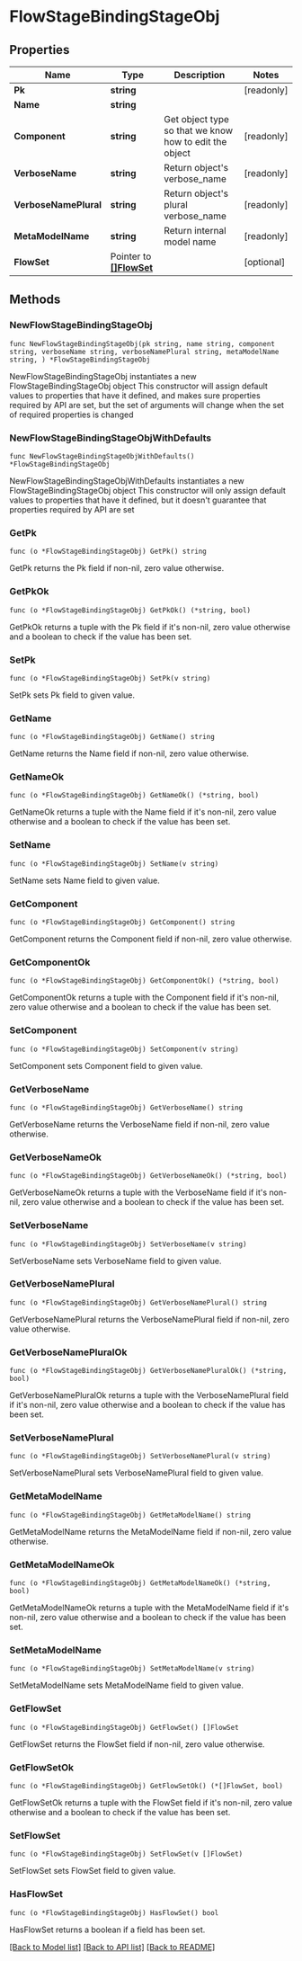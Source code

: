 # FlowStageBindingStageObj

## Properties

Name | Type | Description | Notes
------------ | ------------- | ------------- | -------------
**Pk** | **string** |  | [readonly] 
**Name** | **string** |  | 
**Component** | **string** | Get object type so that we know how to edit the object | [readonly] 
**VerboseName** | **string** | Return object&#39;s verbose_name | [readonly] 
**VerboseNamePlural** | **string** | Return object&#39;s plural verbose_name | [readonly] 
**MetaModelName** | **string** | Return internal model name | [readonly] 
**FlowSet** | Pointer to [**[]FlowSet**](FlowSet.md) |  | [optional] 

## Methods

### NewFlowStageBindingStageObj

`func NewFlowStageBindingStageObj(pk string, name string, component string, verboseName string, verboseNamePlural string, metaModelName string, ) *FlowStageBindingStageObj`

NewFlowStageBindingStageObj instantiates a new FlowStageBindingStageObj object
This constructor will assign default values to properties that have it defined,
and makes sure properties required by API are set, but the set of arguments
will change when the set of required properties is changed

### NewFlowStageBindingStageObjWithDefaults

`func NewFlowStageBindingStageObjWithDefaults() *FlowStageBindingStageObj`

NewFlowStageBindingStageObjWithDefaults instantiates a new FlowStageBindingStageObj object
This constructor will only assign default values to properties that have it defined,
but it doesn't guarantee that properties required by API are set

### GetPk

`func (o *FlowStageBindingStageObj) GetPk() string`

GetPk returns the Pk field if non-nil, zero value otherwise.

### GetPkOk

`func (o *FlowStageBindingStageObj) GetPkOk() (*string, bool)`

GetPkOk returns a tuple with the Pk field if it's non-nil, zero value otherwise
and a boolean to check if the value has been set.

### SetPk

`func (o *FlowStageBindingStageObj) SetPk(v string)`

SetPk sets Pk field to given value.


### GetName

`func (o *FlowStageBindingStageObj) GetName() string`

GetName returns the Name field if non-nil, zero value otherwise.

### GetNameOk

`func (o *FlowStageBindingStageObj) GetNameOk() (*string, bool)`

GetNameOk returns a tuple with the Name field if it's non-nil, zero value otherwise
and a boolean to check if the value has been set.

### SetName

`func (o *FlowStageBindingStageObj) SetName(v string)`

SetName sets Name field to given value.


### GetComponent

`func (o *FlowStageBindingStageObj) GetComponent() string`

GetComponent returns the Component field if non-nil, zero value otherwise.

### GetComponentOk

`func (o *FlowStageBindingStageObj) GetComponentOk() (*string, bool)`

GetComponentOk returns a tuple with the Component field if it's non-nil, zero value otherwise
and a boolean to check if the value has been set.

### SetComponent

`func (o *FlowStageBindingStageObj) SetComponent(v string)`

SetComponent sets Component field to given value.


### GetVerboseName

`func (o *FlowStageBindingStageObj) GetVerboseName() string`

GetVerboseName returns the VerboseName field if non-nil, zero value otherwise.

### GetVerboseNameOk

`func (o *FlowStageBindingStageObj) GetVerboseNameOk() (*string, bool)`

GetVerboseNameOk returns a tuple with the VerboseName field if it's non-nil, zero value otherwise
and a boolean to check if the value has been set.

### SetVerboseName

`func (o *FlowStageBindingStageObj) SetVerboseName(v string)`

SetVerboseName sets VerboseName field to given value.


### GetVerboseNamePlural

`func (o *FlowStageBindingStageObj) GetVerboseNamePlural() string`

GetVerboseNamePlural returns the VerboseNamePlural field if non-nil, zero value otherwise.

### GetVerboseNamePluralOk

`func (o *FlowStageBindingStageObj) GetVerboseNamePluralOk() (*string, bool)`

GetVerboseNamePluralOk returns a tuple with the VerboseNamePlural field if it's non-nil, zero value otherwise
and a boolean to check if the value has been set.

### SetVerboseNamePlural

`func (o *FlowStageBindingStageObj) SetVerboseNamePlural(v string)`

SetVerboseNamePlural sets VerboseNamePlural field to given value.


### GetMetaModelName

`func (o *FlowStageBindingStageObj) GetMetaModelName() string`

GetMetaModelName returns the MetaModelName field if non-nil, zero value otherwise.

### GetMetaModelNameOk

`func (o *FlowStageBindingStageObj) GetMetaModelNameOk() (*string, bool)`

GetMetaModelNameOk returns a tuple with the MetaModelName field if it's non-nil, zero value otherwise
and a boolean to check if the value has been set.

### SetMetaModelName

`func (o *FlowStageBindingStageObj) SetMetaModelName(v string)`

SetMetaModelName sets MetaModelName field to given value.


### GetFlowSet

`func (o *FlowStageBindingStageObj) GetFlowSet() []FlowSet`

GetFlowSet returns the FlowSet field if non-nil, zero value otherwise.

### GetFlowSetOk

`func (o *FlowStageBindingStageObj) GetFlowSetOk() (*[]FlowSet, bool)`

GetFlowSetOk returns a tuple with the FlowSet field if it's non-nil, zero value otherwise
and a boolean to check if the value has been set.

### SetFlowSet

`func (o *FlowStageBindingStageObj) SetFlowSet(v []FlowSet)`

SetFlowSet sets FlowSet field to given value.

### HasFlowSet

`func (o *FlowStageBindingStageObj) HasFlowSet() bool`

HasFlowSet returns a boolean if a field has been set.


[[Back to Model list]](../README.md#documentation-for-models) [[Back to API list]](../README.md#documentation-for-api-endpoints) [[Back to README]](../README.md)


